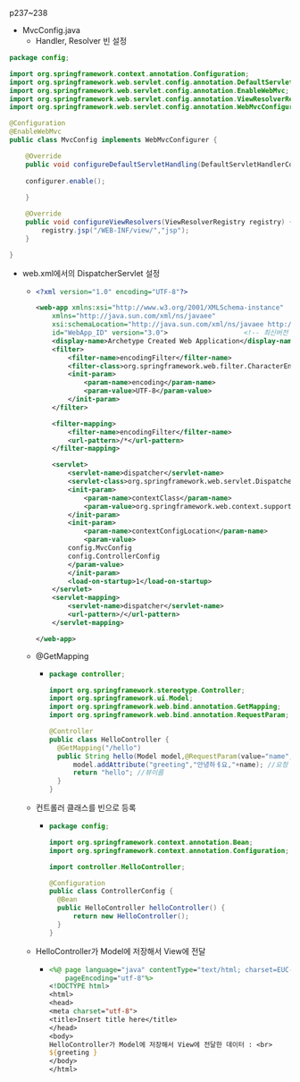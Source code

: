 p237~238

- MvcConfig.java
  - Handler, Resolver 빈 설정

```java
package config;

import org.springframework.context.annotation.Configuration;
import org.springframework.web.servlet.config.annotation.DefaultServletHandlerConfigurer;
import org.springframework.web.servlet.config.annotation.EnableWebMvc;
import org.springframework.web.servlet.config.annotation.ViewResolverRegistry;
import org.springframework.web.servlet.config.annotation.WebMvcConfigurer;

@Configuration
@EnableWebMvc
public class MvcConfig implements WebMvcConfigurer {

	@Override
	public void configureDefaultServletHandling(DefaultServletHandlerConfigurer configurer) {
	
	configurer.enable();
		
	}

	@Override
	public void configureViewResolvers(ViewResolverRegistry registry) {
		registry.jsp("/WEB-INF/view/","jsp");
	}

}

```

- web.xml에서의 DispatcherServlet 설정

  - ```xml
    <?xml version="1.0" encoding="UTF-8"?>
    
    <web-app xmlns:xsi="http://www.w3.org/2001/XMLSchema-instance"
    	xmlns="http://java.sun.com/xml/ns/javaee"
    	xsi:schemaLocation="http://java.sun.com/xml/ns/javaee http://java.sun.com/xml/ns/javaee/web-app_3_0.xsd"
    	id="WebApp_ID" version="3.0"> 					<!-- 최신버전 패치-->
    	<display-name>Archetype Created Web Application</display-name>
    	<filter>
    		<filter-name>encodingFilter</filter-name>
    		<filter-class>org.springframework.web.filter.CharacterEncodingFilter</filter-class>
    		<init-param>
    			<param-name>encoding</param-name>
    			<param-value>UTF-8</param-value>
    		</init-param>
    	</filter>
    
    	<filter-mapping>
    		<filter-name>encodingFilter</filter-name>
    		<url-pattern>/*</url-pattern>
    	</filter-mapping>
    
    	<servlet>
    		<servlet-name>dispatcher</servlet-name>
    		<servlet-class>org.springframework.web.servlet.DispatcherServlet</servlet-class>
    		<init-param>
    			<param-name>contextClass</param-name>
    			<param-value>org.springframework.web.context.support.AnnotationConfigWebApplicationContext</param-value>
    		</init-param>
    		<init-param>
    			<param-name>contextConfigLocation</param-name>
    			<param-value>
    		config.MvcConfig
    		config.ControllerConfig
    		</param-value>
    		</init-param>
    		<load-on-startup>1</load-on-startup>
    	</servlet>
    	<servlet-mapping>
    		<servlet-name>dispatcher</servlet-name>
    		<url-pattern>/</url-pattern>
    	</servlet-mapping>
    
    </web-app>
    
    ```

  - @GetMapping 

    - ```java
      package controller;
      
      import org.springframework.stereotype.Controller;
      import org.springframework.ui.Model;
      import org.springframework.web.bind.annotation.GetMapping;
      import org.springframework.web.bind.annotation.RequestParam;
      
      @Controller
      public class HelloController {
      	@GetMapping("/hello")
      	public String hello(Model model,@RequestParam(value="name", required=false)String name) {
      		model.addAttribute("greeting","안녕하ㅔ요,"+name); //요청 처리 결과를 뷰에 전달
      		return "hello"; //뷰이름
      	}
      }
      ```

  - 컨트롤러 클래스를 빈으로 등록

    - ```java
      package config;
      
      import org.springframework.context.annotation.Bean;
      import org.springframework.context.annotation.Configuration;
      
      import controller.HelloController;
      
      @Configuration
      public class ControllerConfig {
      	@Bean
      	public HelloController helloController() {
      		return new HelloController();	
      	}
      }
      ```

  - HelloController가 Model에 저장해서 View에 전달

    - ```jsp
      <%@ page language="java" contentType="text/html; charset=EUC-KR"
          pageEncoding="utf-8"%>
      <!DOCTYPE html>
      <html>
      <head>
      <meta charset="utf-8">
      <title>Insert title here</title>
      </head>
      <body>
      HelloController가 Model에 저장해서 View에 전달한 데이터 : <br>
      ${greeting }
      </body>
      </html>
      ```

      